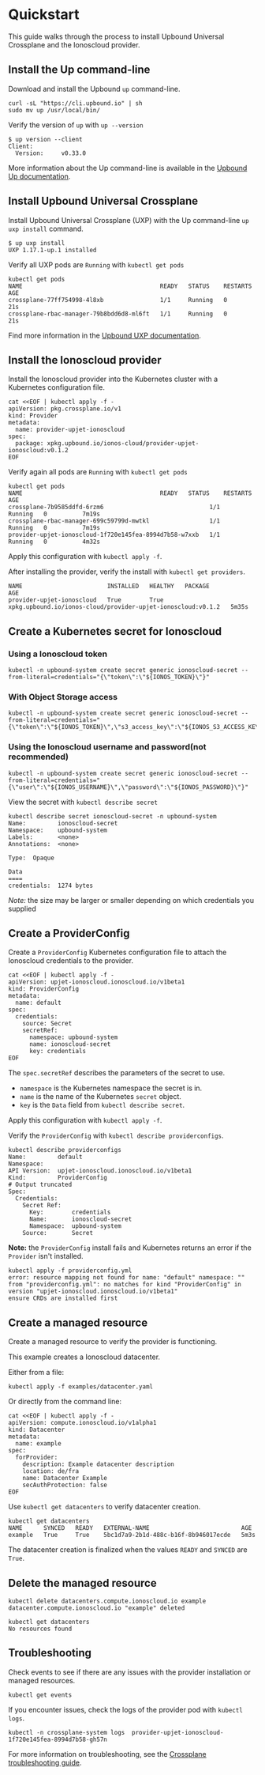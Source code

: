# Quickstart

This guide walks through the process to install Upbound Universal Crossplane and the Ionoscloud provider.

## Install the Up command-line
Download and install the Upbound `up` command-line.

```shell
curl -sL "https://cli.upbound.io" | sh
sudo mv up /usr/local/bin/
```

Verify the version of `up` with `up --version`

```shell
$ up version --client
Client:
  Version:     v0.33.0
```

More information about the Up command-line is available in the [Upbound Up
documentation](https://docs.upbound.io/cli/).

## Install Upbound Universal Crossplane
Install Upbound Universal Crossplane (UXP) with the Up command-line `up uxp
install` command.

```shell
$ up uxp install
UXP 1.17.1-up.1 installed
```

Verify all UXP pods are `Running` with `kubectl get pods`

```shell
kubectl get pods
NAME                                       READY   STATUS    RESTARTS   AGE
crossplane-77ff754998-4l8xb                1/1     Running   0          21s
crossplane-rbac-manager-79b8bdd6d8-ml6ft   1/1     Running   0          21s
```

Find more information in the [Upbound UXP
documentation](https://docs.upbound.io/uxp/).


## Install the Ionoscloud provider

Install the Ionoscloud provider into the Kubernetes cluster with a Kubernetes
configuration file.

```shell
cat <<EOF | kubectl apply -f -
apiVersion: pkg.crossplane.io/v1
kind: Provider
metadata:
  name: provider-upjet-ionoscloud
spec:
  package: xpkg.upbound.io/ionos-cloud/provider-upjet-ionoscloud:v0.1.2
EOF
```


Verify again all pods are `Running` with `kubectl get pods`

```shell
kubectl get pods
NAME                                       READY   STATUS    RESTARTS   AGE
crossplane-7b9585ddfd-6rzm6                              1/1     Running   0          7m19s
crossplane-rbac-manager-699c59799d-mwtkl                 1/1     Running   0          7m19s
provider-upjet-ionoscloud-1f720e145fea-8994d7b58-w7xxb   1/1     Running   0          4m32s

```

Apply this configuration with `kubectl apply -f`.

After installing the provider, verify the install with `kubectl get providers`.

```shell
NAME                        INSTALLED   HEALTHY   PACKAGE                            AGE
provider-upjet-ionoscloud   True        True      xpkg.upbound.io/ionos-cloud/provider-upjet-ionoscloud:v0.1.2   5m35s
```

## Create a Kubernetes secret for Ionoscloud

### Using a Ionoscloud token
```shell
kubectl -n upbound-system create secret generic ionoscloud-secret --from-literal=credentials="{\"token\":\"${IONOS_TOKEN}\"}"
```

### With Object Storage access
```shell
kubectl -n upbound-system create secret generic ionoscloud-secret --from-literal=credentials="{\"token\":\"${IONOS_TOKEN}\",\"s3_access_key\":\"${IONOS_S3_ACCESS_KEY}\",\"s3_secret_key\":\"${IONOS_S3_SECRET_KEY}\"}"
```

### Using the Ionoscloud username and password(not recommended)
```shell
kubectl -n upbound-system create secret generic ionoscloud-secret --from-literal=credentials="{\"user\":\"${IONOS_USERNAME}\",\"password\":\"${IONOS_PASSWORD}\"}"
```

View the secret with `kubectl describe secret`
```shell
kubectl describe secret ionoscloud-secret -n upbound-system
Name:         ionoscloud-secret
Namespace:    upbound-system
Labels:       <none>
Annotations:  <none>

Type:  Opaque

Data
====
credentials:  1274 bytes
```
_Note:_ the size may be larger or smaller depending on which credentials you supplied

## Create a ProviderConfig
Create a `ProviderConfig` Kubernetes configuration file to attach the Ionoscloud
credentials to the provider.

```shell
cat <<EOF | kubectl apply -f -
apiVersion: upjet-ionoscloud.ionoscloud.io/v1beta1
kind: ProviderConfig
metadata:
  name: default
spec:
  credentials:
    source: Secret
    secretRef:
      namespace: upbound-system
      name: ionoscloud-secret
      key: credentials
EOF
```

The `spec.secretRef` describes the parameters of the secret to use.
* `namespace` is the Kubernetes namespace the secret is in.
* `name` is the name of the Kubernetes `secret` object.
* `key` is the `Data` field from `kubectl describe secret`.

Apply this configuration with `kubectl apply -f`.

Verify the `ProviderConfig` with `kubectl describe providerconfigs`.

```shell
kubectl describe providerconfigs
Name:         default
Namespace:
API Version:  upjet-ionoscloud.ionoscloud.io/v1beta1
Kind:         ProviderConfig
# Output truncated
Spec:
  Credentials:
    Secret Ref:
      Key:        credentials
      Name:       ionoscloud-secret
      Namespace:  upbound-system
    Source:       Secret
```

**Note:** the `ProviderConfig` install fails and Kubernetes returns an error if
the `Provider` isn't installed.

```shell
kubectl apply -f providerconfig.yml
error: resource mapping not found for name: "default" namespace: "" from "providerconfig.yml": no matches for kind "ProviderConfig" in version "upjet-ionoscloud.ionoscloud.io/v1beta1"
ensure CRDs are installed first
```

## Create a managed resource
Create a managed resource to verify the provider is functioning.

This example creates a Ionoscloud datacenter.

Either from a file:
```shell
kubectl apply -f examples/datacenter.yaml
```

Or directly from the command line:

```shell
cat <<EOF | kubectl apply -f -
apiVersion: compute.ionoscloud.io/v1alpha1
kind: Datacenter
metadata:
  name: example
spec:
  forProvider:
    description: Example datacenter description
    location: de/fra
    name: Datacenter Example
    secAuthProtection: false
EOF
```

Use `kubectl get datacenters` to verify datacenter creation.

```shell
kubectl get datacenters
NAME      SYNCED   READY   EXTERNAL-NAME                          AGE
example   True     True    5bc1d7a9-2b1d-488c-b16f-8b946017ecde   5m3s
```
The datacenter creation is finalized when the values `READY` and `SYNCED` are `True`.

## Delete the managed resource
```shell
kubectl delete datacenters.compute.ionoscloud.io example
datacenter.compute.ionoscloud.io "example" deleted

kubectl get datacenters
No resources found
```

## Troubleshooting
Check events to see if there are any issues with the provider installation or managed resources.
```shell 
kubectl get events
```


If you encounter issues, check the logs of the provider pod with `kubectl logs`.

```shell 
kubectl -n crossplane-system logs  provider-upjet-ionoscloud-1f720e145fea-8994d7b58-gh57n
```

For more information on troubleshooting, see the [Crossplane troubleshooting guide](https://docs.crossplane.io/latest/guides/troubleshoot-crossplane/).